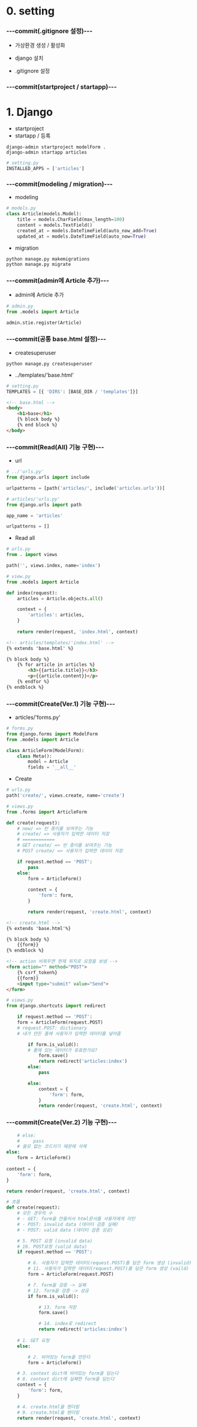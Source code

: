 # 0. setting
### ---commit(.gitignore 설정)---

- 가상환경 생성 / 활성화

- django 설치

- .gitignore 설정

### ---commit(startproject / startapp)---

# 1. Django

- startproject
- startapp / 등록
```shell
django-admin startproject modelForm .
django-admin startapp articles
```
```python
# setting.py
INSTALLED_APPS = ['articles']
```

### ---commit(modeling / migration)---

- modeling
```python
# models.py
class Article(models.Model):
    title = models.CharField(max_length=100)
    content = models.TextField()
    created_at = models.DateTimeField(auto_now_add=True)
    updated_at = models.DateTimeField(auto_now=True)
```

- migration
```shell
python manage.py makemigrations
python manage.py migrate
```

### ---commit(admin에 Article 추가)---

- admin에 Article 추가
```python
# admin.py
from .models import Article

admin.stie.register(Article)
```

### ---commit(공통 base.html 설정)---

- createsuperuser
```shell
python manage.py createsuperuser
```

- ../templates/'base.html'
```python
# setting.py
TEMPLATES = [{ 'DIRS': [BASE_DIR / 'templates']}]
```
```html
<!-- base.html -->
<body>
    <h1>base</h1>
    {% block body %}
    {% end block %}
</body>
```

### ---commit(Read(All) 기능 구현)---

- url
```python
# ../'urls.py'
from django.urls import include

urlpatterns = [path('articles/', include('articles.urls'))]
```
```python
# articles/'urls.py'
from django.urls import path

app_name = 'articles'

urlpatterns = []
```

- Read all
```python
# urls.py
from . import views

path('', views.index, name='index')
```
```python
# view.py
from .models import Article

def index(request):
    articles = Article.objects.all()

    context = {
        'articles': articles,
    }
    
    return render(request, 'index.html', context)
```
```html
<!-- articles/templates/'index.html' -->
{% extends 'base.html' %}

{% block body %}
    {% for article in articles %}
        <h3>{{article.title}}</h3>
        <p>{{article.content}}</p>
    {% endfor %}
{% endblock %}
```

### ---commit(Create(Ver.1) 기능 구현)---

- articles/'forms.py'
```python
# forms.py
from django.forms import ModelForm
from .models import Article

class ArticleForm(ModelForm):
    class Meta():
        model = Article
        fields = '__all__'
```

- Create
```python
# urls.py
path('create/', views.create, name='create')
```
```python
# views.py
from .forms import ArticleForm

def create(request):
    # new/ => 빈 종이를 보여주는 기능
    # create/ => 사용자가 입력한 데이터 저장
    # ============
    # GET create/ => 빈 종이를 보여주는 기능
    # POST create/ => 사용자가 입력한 데이터 저장

    if request.method == 'POST':
        pass
    else:
        form = ArticleForm()
        
        context = {
            'form': form,
        }

        return render(request, 'create.html', context)
```
```html
<!-- create.html -->
{% extends 'base.html'%}

{% block body %}
    {{form}}
{% endblock %} 
```
```html
<!-- action 비워두면 현재 위치로 요청을 보냄 -->
<form action="" method="POST">
    {% csrf_token%}
    {{form}}
    <input type="submit" value="Send">
</form>
```
```python
# views.py
from django.shortcuts import redirect

    if request.method == 'POST':
    form = ArticleForm(request.POST)
    # request.POST: dictionary
    # 내가 만든 폼에 사용자가 입력한 데이터를 넣어줌

        if form.is_valid():
        # 폼에 있는 데이터가 유효한가요?
            form.save()
            return redirect('articles:index')            
        else:
            pass
```
```python
        else:
            context = {
                'form': form,
            }
            return render(request, 'create.html', context)
```

### ---commit(Create(Ver.2) 기능 구현)---

```python
    # else:
    #     pass
    # 쓸모 없는 코드이기 때문에 삭제
else:
    form = ArticleForm()
    
context = {
    'form': form,
}

return render(request, 'create.html', context)
```
```python
# 흐름
def create(request):    
    # 모든 경우의 수
    # - GET: form을 만들어서 html문서를 사용자에게 리턴
    # - POST: invalid data (데이터 검증 실패)
    # - POST: valid data (데이터 검증 성공)

    # 5. POST 요청 (invalid data)
    # 10. POST요청 (valid data)
    if request.method == 'POST':

        # 6. 사용자가 입력한 데이터(request.POST)를 담은 form 생성 (invalid)
        # 11. 사용자가 입력한 데이터(request.POST)를 담은 form 생성 (vaild)
        form = ArticleForm(request.POST)

        # 7. form을 검증 -> 실패
        # 12. form을 검증 -> 성공
        if form.is_valid():

            # 13. form 저장
            form.save()

            # 14. index로 redirect
            return redirect('articles:index')
    
    # 1. GET 요청
    else:

        # 2. 비어있는 form을 만든다
        form = ArticleForm()

    # 3. context dict에 비어있는 form을 담는다
    # 8. context dict에 실패한 form을 담는다
    context = {
        'form': form,
    }

    # 4. create.html을 렌더링
    # 9. create.html을 렌더링
    return render(request, 'create.html', context)
```
